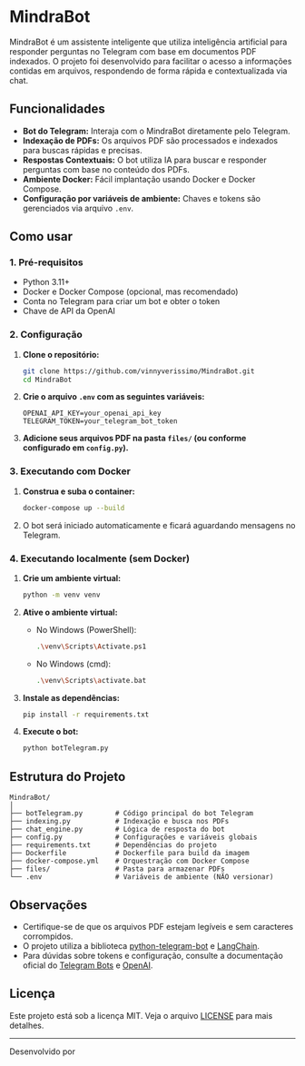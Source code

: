 # MindraBot

MindraBot é um assistente inteligente que utiliza inteligência artificial para responder perguntas no Telegram com base em documentos PDF indexados. O projeto foi desenvolvido para facilitar o acesso a informações contidas em arquivos, respondendo de forma rápida e contextualizada via chat.

## Funcionalidades

- **Bot do Telegram:** Interaja com o MindraBot diretamente pelo Telegram.
- **Indexação de PDFs:** Os arquivos PDF são processados e indexados para buscas rápidas e precisas.
- **Respostas Contextuais:** O bot utiliza IA para buscar e responder perguntas com base no conteúdo dos PDFs.
- **Ambiente Docker:** Fácil implantação usando Docker e Docker Compose.
- **Configuração por variáveis de ambiente:** Chaves e tokens são gerenciados via arquivo `.env`.

## Como usar

### 1. Pré-requisitos

- Python 3.11+
- Docker e Docker Compose (opcional, mas recomendado)
- Conta no Telegram para criar um bot e obter o token
- Chave de API da OpenAI

### 2. Configuração

1. **Clone o repositório:**
   ```sh
   git clone https://github.com/vinnyverissimo/MindraBot.git
   cd MindraBot
   ```

2. **Crie o arquivo `.env` com as seguintes variáveis:**
   ```
   OPENAI_API_KEY=your_openai_api_key
   TELEGRAM_TOKEN=your_telegram_bot_token
   ```

3. **Adicione seus arquivos PDF na pasta `files/` (ou conforme configurado em `config.py`).**

### 3. Executando com Docker

1. **Construa e suba o container:**
   ```sh
   docker-compose up --build
   ```

2. O bot será iniciado automaticamente e ficará aguardando mensagens no Telegram.

### 4. Executando localmente (sem Docker)

1. **Crie um ambiente virtual:**
   ```sh
   python -m venv venv
   ```

2. **Ative o ambiente virtual:**
   - No Windows (PowerShell):
     ```sh
     .\venv\Scripts\Activate.ps1
     ```
   - No Windows (cmd):
     ```sh
     .\venv\Scripts\activate.bat
     ```

3. **Instale as dependências:**
   ```sh
   pip install -r requirements.txt
   ```

4. **Execute o bot:**
   ```sh
   python botTelegram.py
   ```

## Estrutura do Projeto

```
MindraBot/
│
├── botTelegram.py        # Código principal do bot Telegram
├── indexing.py           # Indexação e busca nos PDFs
├── chat_engine.py        # Lógica de resposta do bot
├── config.py             # Configurações e variáveis globais
├── requirements.txt      # Dependências do projeto
├── Dockerfile            # Dockerfile para build da imagem
├── docker-compose.yml    # Orquestração com Docker Compose
├── files/                # Pasta para armazenar PDFs
└── .env                  # Variáveis de ambiente (NÃO versionar)
```

## Observações

- Certifique-se de que os arquivos PDF estejam legíveis e sem caracteres corrompidos.
- O projeto utiliza a biblioteca [python-telegram-bot](https://python-telegram-bot.org/) e [LangChain](https://python.langchain.com/).
- Para dúvidas sobre tokens e configuração, consulte a documentação oficial do [Telegram Bots](https://core.telegram.org/bots) e [OpenAI](https://platform.openai.com/docs/api-reference).

## Licença

Este projeto está sob a licença MIT. Veja o arquivo [LICENSE](LICENSE) para mais detalhes.

---

Desenvolvido por